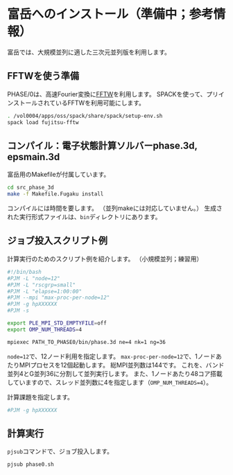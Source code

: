 # 富岳へのインストール（準備中；参考情報）

富岳では、大規模並列に適した三次元並列版を利用します。

## FFTWを使う準備

PHASE/0は、高速Fourier変換に[FFTW](https://fftw.org/)を利用します。
SPACKを使って、プリインストールされているFFTWを利用可能にします。

```sh
. /vol0004/apps/oss/spack/share/spack/setup-env.sh
spack load fujitsu-fftw
```

## コンパイル：電子状態計算ソルバーphase.3d, epsmain.3d

富岳用のMakefileが付属しています。

```sh
cd src_phase_3d
make -f Makefile.Fugaku install
```

コンパイルには時間を要します。
（並列makeには対応していません。）
生成された実行形式ファイルは、`bin`ディレクトリにあります。

## ジョブ投入スクリプト例

計算実行のためのスクリプト例を紹介します。
（小規模並列；練習用）

```sh
#!/bin/bash
#PJM -L "node=12"
#PJM -L "rscgrp=small"
#PJM -L "elapse=1:00:00"
#PJM --mpi "max-proc-per-node=12"
#PJM -g hpXXXXXX
#PJM -s

export PLE_MPI_STD_EMPTYFILE=off
export OMP_NUM_THREADS=4

mpiexec PATH_TO_PHASE0/bin/phase.3d ne=4 nk=1 ng=36
```

`node=12`で、12ノード利用を指定します。
`max-proc-per-node=12`で、1ノードあたりMPIプロセスを12個起動します。
総MPI並列数は144です。
これを、バンド並列4とG並列36に分割して並列実行します。
また、1ノードあたり48コア搭載していますので、スレッド並列数に4を指定します（`OMP_NUM_THREADS=4`）。

計算課題を指定します。

```sh
#PJM -g hpXXXXXX
```

## 計算実行

`pjsub`コマンドで、ジョブ投入します。

```sh
pjsub phase0.sh
```
